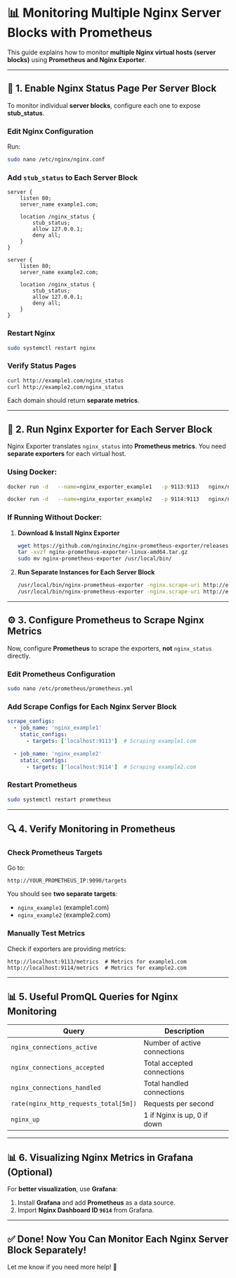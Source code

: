# 📊 Monitoring Multiple Nginx Server Blocks with Prometheus

This guide explains how to monitor **multiple Nginx virtual hosts (server blocks)** using **Prometheus and Nginx Exporter**.

---

## 🚀 1. Enable Nginx Status Page Per Server Block

To monitor individual **server blocks**, configure each one to expose **stub_status**.

### **Edit Nginx Configuration**
Run:
```bash
sudo nano /etc/nginx/nginx.conf
```

### **Add `stub_status` to Each Server Block**
```nginx
server {
    listen 80;
    server_name example1.com;

    location /nginx_status {
        stub_status;
        allow 127.0.0.1;
        deny all;
    }
}

server {
    listen 80;
    server_name example2.com;

    location /nginx_status {
        stub_status;
        allow 127.0.0.1;
        deny all;
    }
}
```

### **Restart Nginx**
```bash
sudo systemctl restart nginx
```

### **Verify Status Pages**
```bash
curl http://example1.com/nginx_status
curl http://example2.com/nginx_status
```
Each domain should return **separate metrics**.

---

## 📡 2. Run Nginx Exporter for Each Server Block

Nginx Exporter translates `nginx_status` into **Prometheus metrics**. You need **separate exporters** for each virtual host.

### **Using Docker**:
```bash
docker run -d   --name=nginx_exporter_example1   -p 9113:9113   nginx/nginx-prometheus-exporter:latest   -nginx.scrape-uri http://example1.com/nginx_status

docker run -d   --name=nginx_exporter_example2   -p 9114:9113   nginx/nginx-prometheus-exporter:latest   -nginx.scrape-uri http://example2.com/nginx_status
```

### **If Running Without Docker**:
1. **Download & Install Nginx Exporter**
   ```bash
   wget https://github.com/nginxinc/nginx-prometheus-exporter/releases/latest/download/nginx-prometheus-exporter-linux-amd64.tar.gz
   tar -xvzf nginx-prometheus-exporter-linux-amd64.tar.gz
   sudo mv nginx-prometheus-exporter /usr/local/bin/
   ```

2. **Run Separate Instances for Each Server Block**
   ```bash
   /usr/local/bin/nginx-prometheus-exporter -nginx.scrape-uri http://example1.com/nginx_status -web.listen-address=:9113 &
   /usr/local/bin/nginx-prometheus-exporter -nginx.scrape-uri http://example2.com/nginx_status -web.listen-address=:9114 &
   ```

---

## ⚙️ 3. Configure Prometheus to Scrape Nginx Metrics

Now, configure **Prometheus** to scrape the exporters, **not** `nginx_status` directly.

### **Edit Prometheus Configuration**
```bash
sudo nano /etc/prometheus/prometheus.yml
```

### **Add Scrape Configs for Each Nginx Server Block**
```yaml
scrape_configs:
  - job_name: 'nginx_example1'
    static_configs:
      - targets: ['localhost:9113']  # Scraping example1.com

  - job_name: 'nginx_example2'
    static_configs:
      - targets: ['localhost:9114']  # Scraping example2.com
```

### **Restart Prometheus**
```bash
sudo systemctl restart prometheus
```

---

## 🔍 4. Verify Monitoring in Prometheus

### **Check Prometheus Targets**
Go to:
```
http://YOUR_PROMETHEUS_IP:9090/targets
```
You should see **two separate targets**:
- `nginx_example1` (example1.com)
- `nginx_example2` (example2.com)

### **Manually Test Metrics**
Check if exporters are providing metrics:
```
http://localhost:9113/metrics  # Metrics for example1.com
http://localhost:9114/metrics  # Metrics for example2.com
```

---

## 📊 5. Useful PromQL Queries for Nginx Monitoring

| **Query** | **Description** |
|-----------|----------------|
| `nginx_connections_active` | Number of active connections |
| `nginx_connections_accepted` | Total accepted connections |
| `nginx_connections_handled` | Total handled connections |
| `rate(nginx_http_requests_total[5m])` | Requests per second |
| `nginx_up` | 1 if Nginx is up, 0 if down |

---

## 📊 6. Visualizing Nginx Metrics in Grafana (Optional)
For **better visualization**, use **Grafana**:
1. Install **Grafana** and add **Prometheus** as a data source.
2. Import **Nginx Dashboard ID `9614`** from Grafana.

---

## ✅ Done! Now You Can Monitor Each Nginx Server Block Separately!
Let me know if you need more help! 🚀
